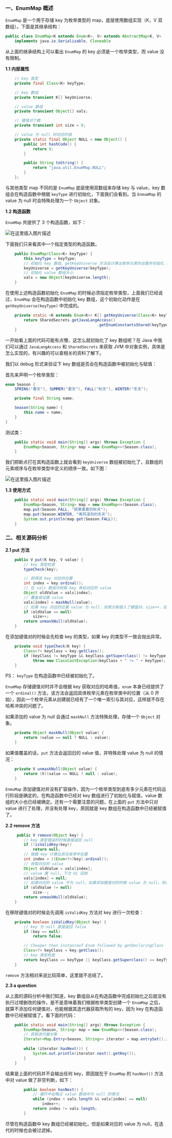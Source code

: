 ### 一、EnumMap 概述

`EnumMap` 是一个用于存储 key 为枚举类型的 map，底层使用数组实现（K，V 双数组）。下面是其继承结构：

``` java
public class EnumMap<K extends Enum<K>, V> extends AbstractMap<K, V>
    implements java.io.Serializable, Cloneable
```

从上面的继承结构上可以看出 `EnumMap` 的 key 必须是一个枚举类型，而 value 没有限制。

**1.1 内部属性**

``` java
    // key 类型
    private final Class<K> keyType;

    // key 数组
    private transient K[] keyUniverse;

    // value 数组
    private transient Object[] vals;

    // 键值对个数
    private transient int size = 0;

    // value 为 null 时对应的值
    private static final Object NULL = new Object() {
        public int hashCode() {
            return 0;
        }

        public String toString() {
            return "java.util.EnumMap.NULL";
        }
    };
```

与其他类型 map 不同的是 `EnumMap` 底层使用双数组来存储 key 与 value，key 数组会在构造函数中根据 `keyType` 进行初始化，下面我们会看到。当 `EnmumMap` 的 value 为 null 时会特殊处理为一个 `Object` 对象。

**1.2 构造函数**

`EnumMap` 共提供了 3 个构造函数，如下：

![在这里插入图片描述](https://img-blog.csdnimg.cn/20190502163722665.png)

下面我们只来看其中一个指定类型的构造函数。

``` java
    public EnumMap(Class<K> keyType) {
        this.keyType = keyType;
        // 初始化 key 数组，getKeyUniverse 方法会计算出枚举元素的总数并初始化 key 数组
        keyUniverse = getKeyUniverse(keyType);
        // 初始化 value 数组大小
        vals = new Object[keyUniverse.length];
    }
```

在使用上述构造函数初始化 `EnumMap` 的时候必须指定枚举类型，上面我们已经说过，`EnumMap` 会在构造函数中初始化 key 数组，这个初始化动作是在 `getKeyUniverse(keyType)` 中完成的。

``` java
    private static <K extends Enum<K>> K[] getKeyUniverse(Class<K> keyType) {
        return SharedSecrets.getJavaLangAccess()
                                        .getEnumConstantsShared(keyType);
    }
```

一开始看上面的代码可能有点懵，这怎么就初始化了 key 数组呢？在 Java 中我们可以通过 `JavaLangAccess` 和 `SharedSecrets` 来获取 JVM 中对象实例，具体是怎么实现的，有兴趣的可以查相关的资料了解下。

我们以 debug 形式来验证下 key 数组是否会在构造函数中被初始化与赋值：

首先来声明一个枚举类型：

```java
enum Season {
    SPRING("春天"), SUMMER("夏天"), FALL("秋天"), WINTER("冬天");

    private final String name;

    Season(String name) {
        this.name = name;
    }
}
```

测试类：

``` java
    public static void main(String[] args) throws Exception {
        EnumMap<Season, String> map = new EnumMap<>(Season.class);
    }
```

我们把断点打在其构造函数上就会看到 `keyUniverse` 数组被初始化了，且数组的元素顺序与在枚举类型中定义的顺序一致。如下图：

![在这里插入图片描述](https://img-blog.csdnimg.cn/201905021637476.png)

**1.3 使用方式**

``` java
    public static void main(String[] args) throws Exception {
        EnumMap<Season, String> map = new EnumMap<>(Season.class);
        map.put(Season.FALL, "硕果累累的秋天");
        map.put(Season.WINTER, "寒风凛冽的冬天");
        System.out.println(map.get(Season.FALL));
    }
```

### 二、相关源码分析

**2.1 put 方法**

``` java
    public V put(K key, V value) {
        // key 类型检查
        typeCheck(key);

        // 获得该 key 对应的位置
        int index = key.ordinal();
        // 在 vals 数组中获取 key 角标对应的 value
        Object oldValue = vals[index];
        // 覆盖或设置 value
        vals[index] = maskNull(value);
        // 如果 key 对应的位置 value 为 null，则表示新插入了键值对，size++，反之表示值覆盖 size 不变
        if (oldValue == null)
            size++;
        return unmaskNull(oldValue);
    }
```

在添加键值对的时候会先检查 key 的类型，如果 key 的类型不一致会抛出异常。

``` java
    private void typeCheck(K key) {
        Class<?> keyClass = key.getClass();
        if (keyClass != keyType && keyClass.getSuperclass() != keyType)
            throw new ClassCastException(keyClass + " != " + keyType);
    }
```

PS： `keyType` 在构造函数中已经被初始化了。

`EnumMap` 存储键值对时并不会根据 key 获取对应的哈希值，`enum` 本身已经提供了一个 `ordinal()` 方法，该方法会返回具体枚举元素在枚举类中的位置（从 0 开始），因此一个枚举元素从创建就已经有了一个唯一索引与其对应，这样就不存在哈希冲突的问题了。

如果添加的 value 为 null 会通过 `maskNull` 方法特殊处理，存储一个 `Object` 对象。

``` java
    private Object maskNull(Object value) {
        return (value == null ? NULL : value);
    }
```

如果值覆盖的话，`put` 方法会返回旧的 value 值，并特殊处理 value 为 null 的情况：

``` java
    private V unmaskNull(Object value) {
        return (V)(value == NULL ? null : value);
    }
```

`EnmuMap` 添加键值对并没有扩容操作，因为一个枚举类型到底有多少元素在代码运行阶段是确定的，在构造函数中已经对 key 数组进行了初始化与赋值，value 数组的大小也已经被确定。还有一个需要注意的问题，在上面的 `put`
 方法中只对 value 进行了处理，并没有处理 key，原因就是 key 数组在构造函数中已经被赋值了。
 
 **2.2 remove 方法**
 
``` java
     public V remove(Object key) {
        // key 类型错误的时候直接返回 null
        if (!isValidKey(key))
            return null;
        // 根据 key 计算出其在枚举中位置
        int index = ((Enum<?>)key).ordinal();
        // 获取对应的 value
        Object oldValue = vals[index];
        // value 置 null，下次 GC 回收
        vals[index] = null;
        // 如果对应的 value 不为 null，如果添加键值对的时候 value 为 null，则存储的是 NULL（Object）
        if (oldValue != null)
            size--;
        return unmaskNull(oldValue);
    }
```

在移除键值对的时候会先调用 `isValidKey` 方法对 key 进行一次检查：

``` java
    private boolean isValidKey(Object key) {
        // key 为 null 直接返回 false
        if (key == null)
            return false;

        // Cheaper than instanceof Enum followed by getDeclaringClass
        Class<?> keyClass = key.getClass();
        // key 类型检查
        return keyClass == keyType || keyClass.getSuperclass() == keyType;
    }
```

`remove` 方法相对来说比较简单，这里就不总结了。

**2.3 a question**

从上面的源码分析中我们知道，key 数组自从在构造函数中完成初始化之后就没有执行过增删改的操作，是不是意味着我们根据枚举类型创建一个 `EnumMap` 之后，就算不添加任何键值对，也能根据其迭代器获取所有的 key，因为 key 在构造函数中已经被赋值了。看下面的代码：

``` java
    public static void main(String[] args) throws Exception {
        EnumMap<Season, String> map = new EnumMap<>(Season.class);
        // 获取迭代器对象
        Iterator<Map.Entry<Season, String>> iterator = map.entrySet().iterator();
        
        while (iterator.hasNext()) {
            System.out.println(iterator.next().getKey());
        }
    }
```

结果是上面的代码并不会输出任何 key，原因就在于 `EnumMap` 的 `hasNext()` 方法中对 value 做了非空判断，如下：

``` java
        public boolean hasNext() {
            // 循环中会略过 value 数组中为 null 的情况
            while (index < vals.length && vals[index] == null)
                index++;
            return index != vals.length;
        }
```

尽管在构造函数中 key 数组已经被初始化，但是如果对应的 value 为 null，在迭代的时候也会被过滤掉。
